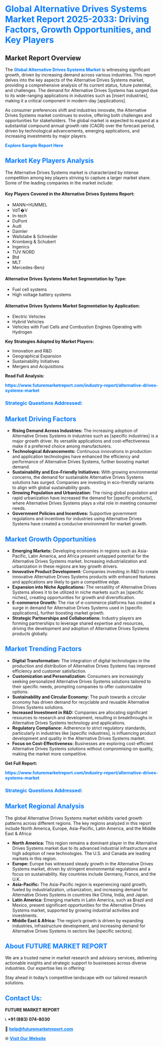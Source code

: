 <h1 style="color: #007BFF;">Global Alternative Drives Systems Market Report 2025-2033: Driving Factors, Growth Opportunities, and Key Players</h1>

<section id="overview">
<h2>Market Report Overview</h2>
<p>The <a href="https://www.futuremarketreport.com/industry-report/alternative-drives-systems-market" style="color: #007BFF; text-decoration: none;"><strong>Global Alternative Drives Systems Market</strong></a> is witnessing significant growth, driven by increasing demand across various industries. This report delves into the key aspects of the Alternative Drives Systems market, providing a comprehensive analysis of its current status, future potential, and challenges. The demand for Alternative Drives Systems has surged due to its wide-ranging applications in industries such as [insert industries], making it a critical component in modern-day [applications].</p>
<p>As consumer preferences shift and industries innovate, the Alternative Drives Systems market continues to evolve, offering both challenges and opportunities for stakeholders. The global market is expected to expand at a substantial compound annual growth rate (CAGR) over the forecast period, driven by technological advancements, emerging applications, and increasing investments by major players.</p>
</section>

<section id="overview">
<p><a href="https://www.futuremarketreport.com/request-sample/reportId=92175" style="color: #007BFF; text-decoration: none;"><strong>Explore Sample Report Here</strong></a></p>
</section>

<section id="key-players">
<h2 style="color: #007BFF;">Market Key Players Analysis</h2>
<p>The Alternative Drives Systems market is characterized by intense competition among key players striving to capture a larger market share. Some of the leading companies in the market include:</p>
<h4>Key Players Covered in the Alternative Drives Systems Report:</h4>
<ul><li>MANN+HUMMEL</li><li>VdT�V</li><li>In-tech</li><li>DuPont</li><li>Audi</li><li>Daimler</li><li>Wallstabe &amp; Schneider</li><li>Kromberg &amp; Schubert</li><li>Ingenics</li><li>TUV NORD</li><li>Btd</li><li>MLT</li><li>Mercedes-Benz</li></ul>
<h4>Alternative Drives Systems Market Segmentation by Type:</h4>
<ul><li>Fuel cell systems</li><li>High voltage battery systems</li></ul>

<h4>Alternative Drives Systems Market Segmentation by Application:</h4>
<ul><li>Electric Vehicles</li><li>Hybrid Vehicles</li><li>Vehicles with Fuel Cells and Combustion Engines Operating with Hydrogen</li></ul>
<p><strong>Key Strategies Adopted by Market Players:</strong></p>
<ul>
<li>Innovation and R&D</li>
<li>Geographical Expansion</li>
<li>Sustainability Initiatives</li>
<li>Mergers and Acquisitions</li>
</ul>
</section>

<section>
<p><strong>Read Full Analysis: </strong></p><a href="https://www.futuremarketreport.com/industry-report/alternative-drives-systems-market" style="color: #007BFF; text-decoration: none;"><strong>https://www.futuremarketreport.com/industry-report/alternative-drives-systems-market</strong></a>
<h3 style="color: #007BFF;">Strategic Questions Addressed:</h3>
</section>

<section id="driving-factors">
<h2 style="color: #007BFF;">Market Driving Factors</h2>
<ul>
<li><strong>Rising Demand Across Industries:</strong> The increasing adoption of Alternative Drives Systems in industries such as [specific industries] is a major growth driver. Its versatile applications and cost-effectiveness make it a preferred choice among manufacturers.</li>
<li><strong>Technological Advancements:</strong> Continuous innovations in production and application technologies have enhanced the efficiency and performance of Alternative Drives Systems, further boosting market demand.</li>
<li><strong>Sustainability and Eco-Friendly Initiatives:</strong> With growing environmental concerns, the demand for sustainable Alternative Drives Systems solutions has surged. Companies are investing in eco-friendly variants to align with global sustainability goals.</li>
<li><strong>Growing Population and Urbanization:</strong> The rising global population and rapid urbanization have increased the demand for [specific products], where Alternative Drives Systems plays a vital role in meeting consumer needs.</li>
<li><strong>Government Policies and Incentives:</strong> Supportive government regulations and incentives for industries using Alternative Drives Systems have created a conducive environment for market growth.</li>
</ul>
</section>

<section id="growth-opportunities">
<h2 style="color: #007BFF;">Market Growth Opportunities</h2>
<ul>
<li><strong>Emerging Markets:</strong> Developing economies in regions such as Asia-Pacific, Latin America, and Africa present untapped potential for the Alternative Drives Systems market. Increasing industrialization and urbanization in these regions are key growth drivers.</li>
<li><strong>Innovative Product Development:</strong> Companies investing in R&D to create innovative Alternative Drives Systems products with enhanced features and applications are likely to gain a competitive edge.</li>
<li><strong>Expansion into Niche Applications:</strong> The versatility of Alternative Drives Systems allows it to be utilized in niche markets such as [specific niches], creating opportunities for growth and diversification.</li>
<li><strong>E-commerce Growth:</strong> The rise of e-commerce platforms has created a surge in demand for Alternative Drives Systems used in [specific applications], further boosting market growth.</li>
<li><strong>Strategic Partnerships and Collaborations:</strong> Industry players are forming partnerships to leverage shared expertise and resources, driving the development and adoption of Alternative Drives Systems products globally.</li>
</ul>
</section>

<section id="trending-factors">
<h2 style="color: #007BFF;">Market Trending Factors</h2>
<ul>
<li><strong>Digital Transformation:</strong> The integration of digital technologies in the production and distribution of Alternative Drives Systems has improved efficiency and customer satisfaction.</li>
<li><strong>Customization and Personalization:</strong> Consumers are increasingly seeking personalized Alternative Drives Systems solutions tailored to their specific needs, prompting companies to offer customizable options.</li>
<li><strong>Sustainability and Circular Economy:</strong> The push towards a circular economy has driven demand for recyclable and reusable Alternative Drives Systems solutions.</li>
<li><strong>Increased Investment in R&D:</strong> Companies are allocating significant resources to research and development, resulting in breakthroughs in Alternative Drives Systems technology and applications.</li>
<li><strong>Regulatory Compliance:</strong> Adherence to strict regulatory standards, particularly in industries like [specific industries], is influencing product development and quality in the Alternative Drives Systems market.</li>
<li><strong>Focus on Cost-Effectiveness:</strong> Businesses are exploring cost-efficient Alternative Drives Systems solutions without compromising on quality, making the market more competitive.</li>
</ul>
</section>

<section>
<p><strong>Get Full Report: </strong></p><a href="https://www.futuremarketreport.com/industry-report/alternative-drives-systems-market" style="color: #007BFF; text-decoration: none;"><strong>https://www.futuremarketreport.com/industry-report/alternative-drives-systems-market</strong></a>
<h3 style="color: #007BFF;">Strategic Questions Addressed:</h3>
</section>


<section id="regional-analysis">
<h2 style="color: #007BFF;">Market Regional Analysis</h2>
<p>The global Alternative Drives Systems market exhibits varied growth patterns across different regions. The key regions analyzed in this report include North America, Europe, Asia-Pacific, Latin America, and the Middle East & Africa:</p>
<ul>
<li><strong>North America:</strong> This region remains a dominant player in the Alternative Drives Systems market due to its advanced industrial infrastructure and high adoption of new technologies. The U.S. and Canada are leading markets in this region.</li>
<li><strong>Europe:</strong> Europe has witnessed steady growth in the Alternative Drives Systems market, driven by stringent environmental regulations and a focus on sustainability. Key countries include Germany, France, and the U.K.</li>
<li><strong>Asia-Pacific:</strong> The Asia-Pacific region is experiencing rapid growth, fueled by industrialization, urbanization, and increasing demand for Alternative Drives Systems in countries like China, India, and Japan.</li>
<li><strong>Latin America:</strong> Emerging markets in Latin America, such as Brazil and Mexico, present significant opportunities for the Alternative Drives Systems market, supported by growing industrial activities and investments.</li>
<li><strong>Middle East & Africa:</strong> The region’s growth is driven by expanding industries, infrastructure development, and increasing demand for Alternative Drives Systems in sectors like [specific sectors].</li>
</ul>
</section>

<footer>
<h2 style="color: #007BFF;">About FUTURE MARKET REPORT</h2>
<p>We are a trusted name in market research and advisory services, delivering actionable insights and strategic support to businesses across diverse industries. Our expertise lies in offering:</p>

<p>Stay ahead in today’s competitive landscape with our tailored research solutions.</p>

<h2 style="color: #007BFF;">Contact Us:</h2>
<p><strong>FUTURE MARKET REPORT</strong></p>
<p>📞 <strong>+91 (883) 074-8030</strong></p>
<p>📧 <strong><a href="mailto:help@futuremarketreport.com" style="color: #007BFF;">help@futuremarketreport.com</a></strong></p>
<p>🌐 <strong><a href="https://www.futuremarketreport.com/" style="color: #007BFF;">Visit Our Website</a></strong></p>
</footer>